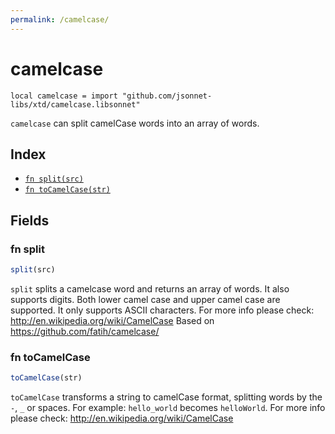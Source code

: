 ```yaml
---
permalink: /camelcase/
---
```


# camelcase

```jsonnet
local camelcase = import "github.com/jsonnet-libs/xtd/camelcase.libsonnet"
```

`camelcase` can split camelCase words into an array of words.

## Index

* [`fn split(src)`](#fn-split)
* [`fn toCamelCase(str)`](#fn-tocamelcase)

## Fields

### fn split

```ts
split(src)
```

`split` splits a camelcase word and returns an array  of words. It also supports
digits. Both lower camel case and upper camel case are supported. It only supports
ASCII characters.
For more info please check: http://en.wikipedia.org/wiki/CamelCase
Based on https://github.com/fatih/camelcase/


### fn toCamelCase

```ts
toCamelCase(str)
```

`toCamelCase` transforms a string to camelCase format, splitting words by the `-`, `_` or spaces.
For example: `hello_world` becomes `helloWorld`.
For more info please check: http://en.wikipedia.org/wiki/CamelCase

